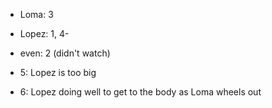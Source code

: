 * Loma: 3
* Lopez: 1, 4-
* even: 2 (didn't watch)

* 5: Lopez is too big
* 6: Lopez doing well to get to the body as Loma wheels out